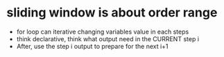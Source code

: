 # sliding window is about order range

- for loop can iterative changing variables value in each steps
- think declarative, think what output need in the CURRENT step i
- After, use the step i output to prepare for the next i+1

